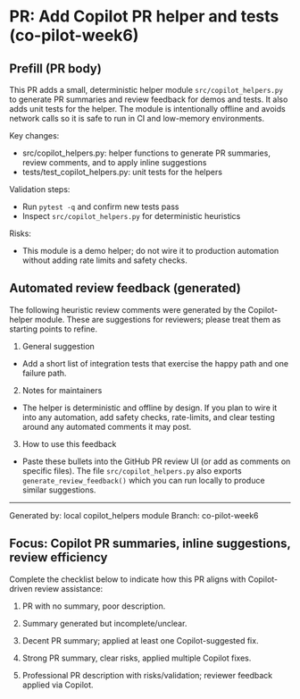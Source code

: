 # PR: Add Copilot PR helper and tests (co-pilot-week6)

## Prefill (PR body)

This PR adds a small, deterministic helper module `src/copilot_helpers.py` to generate PR summaries and review feedback for demos and tests. It also adds unit tests for the helper. The module is intentionally offline and avoids network calls so it is safe to run in CI and low-memory environments.

Key changes:

- src/copilot_helpers.py: helper functions to generate PR summaries, review comments, and to apply inline suggestions
- tests/test_copilot_helpers.py: unit tests for the helpers

Validation steps:

- Run `pytest -q` and confirm new tests pass
- Inspect `src/copilot_helpers.py` for deterministic heuristics

Risks:

- This module is a demo helper; do not wire it to production automation without adding rate limits and safety checks.

## Automated review feedback (generated)

The following heuristic review comments were generated by the Copilot-helper module. These are suggestions for reviewers; please treat them as starting points to refine.

1. General suggestion

- Add a short list of integration tests that exercise the happy path and one failure path.

2. Notes for maintainers

- The helper is deterministic and offline by design. If you plan to wire it into any automation, add safety checks, rate-limits, and clear testing around any automated comments it may post.

3. How to use this feedback

- Paste these bullets into the GitHub PR review UI (or add as comments on specific files). The file `src/copilot_helpers.py` also exports `generate_review_feedback()` which you can run locally to produce similar suggestions.

---

Generated by: local copilot_helpers module
Branch: co-pilot-week6


## Focus: Copilot PR summaries, inline suggestions, review efficiency

Complete the checklist below to indicate how this PR aligns with Copilot-driven review assistance:

1. PR with no summary, poor description.

2. Summary generated but incomplete/unclear.

3. Decent PR summary; applied at least one Copilot-suggested fix.

4. Strong PR summary, clear risks, applied multiple Copilot fixes.

5. Professional PR description with risks/validation; reviewer feedback applied via Copilot.
